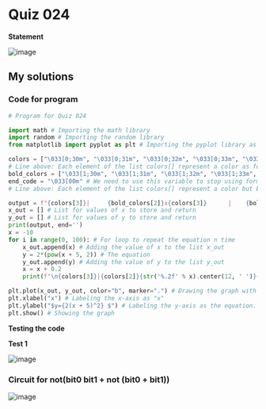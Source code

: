 # Quiz 024
**Statement**

![image](https://user-images.githubusercontent.com/111758436/202153192-6b16a1fa-9bda-4e59-9851-6e66f93df9ae.png)

## My solutions
### Code for program
```.py
# Program for Quiz 024

import math # Importing the math library
import random # Importing the random library
from matplotlib import pyplot as plt # Importing the pyplot library as plt (we will use plt from now on to call the function)

colors = ["\033[0;30m", "\033[0;31m", "\033[0;32m", "\033[0;33m", "\033[0;34m", "\033[0;35m", "\033[0;36m", "\033[0;37m"]
# Line above: Each element of the list colors[] represent a color as follows: black, red, green, yellow, blue, purple, cyan, white
bold_colors = ["\033[1;30m", "\033[1;31m", "\033[1;32m", "\033[1;33m", "\033[1;34m", "\033[1;35m", "\033[1;36m", "\033[1;37m"]
end_code = "\033[00m" # We need to use this variable to stop using formatting text (coloring in this code)
# Line above: Each element of the list colors[] represent a color but bold as follows: black, red, green, yellow, blue, purple, cyan, white

output = f"{colors[3]}|     {bold_colors[2]}x{colors[3]}      |    {bold_colors[1]}y(x){colors[3]}    |" # Heading text
x_out = [] # List for values of x to store and return
y_out = [] # List for values of y to store and return
print(output, end='')
x = -10
for i in range(0, 100): # For loop to repeat the equation n time
    x_out.append(x) # Adding the value of x to the list x_out
    y = 2*(pow(x + 5, 2)) # The equation
    y_out.append(y) # Adding the value of y to the list y_out
    x = x + 0.2
    print(f"\n{colors[3]}|{colors[2]}{str('%.2f' % x).center(12, ' ')}{colors[3]}|{colors[1]}{str('%.2f' % (round(y, 2))).center(12, ' ')}{colors[3]}|", end='') # Printing the x and y, answer of the equation

plt.plot(x_out, y_out, color="b", marker=".") # Drawing the graph with color blue ("b") and adding points with marker point (".")
plt.xlabel("x") # Labeling the x-axis as "x"
plt.ylabel("$y={2(x + 5)^2} $") # Labeling the y-axis as the equation. Writing in dollar signs helps it to seem as an equation
plt.show() # Showing the graph
```
**Testing the code**

**Test 1**

![image](https://user-images.githubusercontent.com/111758436/202157731-0c8f9da9-3c52-4eef-b8e8-fcfeeb8b9340.png)

### Circuit for not(bit0 bit1 + not (bit0 + bit1))
![image](https://user-images.githubusercontent.com/111758436/201292633-d618a288-e838-467f-b418-fb89106f1f48.png)
